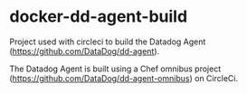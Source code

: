 # docker-dd-agent-build
Project used with circleci to build the Datadog Agent (https://github.com/DataDog/dd-agent).

The Datadog Agent is built using a Chef omnibus project (https://github.com/DataDog/dd-agent-omnibus) on CircleCi.
